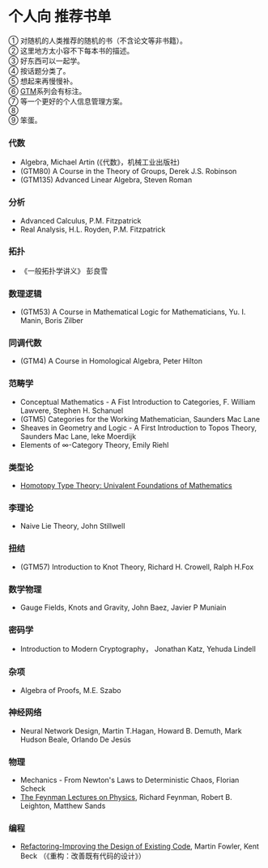 # 个人向 推荐书单
① 对随机的人类推荐的随机的书（不含论文等非书籍）。  
② 这里地方太小容不下每本书的描述。  
③ 好东西可以一起学。  
④ 按话题分类了。  
⑤ 想起来再慢慢补。  
⑥ [GTM](https://en.wikipedia.org/wiki/Graduate_Texts_in_Mathematics)系列会有标注。  
⑦ 等一个更好的个人信息管理方案。  
⑧  
⑨ 笨蛋。

### 代数
* Algebra, Michael Artin (《代数》，机械工业出版社)
* (GTM80)  A Course in the Theory of Groups, Derek J.S. Robinson
* (GTM135) Advanced Linear Algebra, Steven Roman

### 分析
* Advanced Calculus, P.M. Fitzpatrick
* Real Analysis, H.L. Royden, P.M. Fitzpatrick

### 拓扑
* 《一般拓扑学讲义》 彭良雪


### 数理逻辑
* (GTM53)  A Course in Mathematical Logic for Mathematicians, Yu. I. Manin, Boris Zilber
### 同调代数
* (GTM4)   A Course in Homological Algebra, Peter Hilton
### 范畴学
* Conceptual Mathematics - A Fist Introduction to Categories, F. William Lawvere, Stephen H. Schanuel
* (GTM5)   Categories for the Working Mathematician, Saunders Mac Lane
* Sheaves in Geometry and Logic - A First Introduction to Topos Theory, Saunders Mac Lane, Ieke Moerdijk
* Elements of ∞-Category Theory, Emily Riehl
### 类型论
* [Homotopy Type Theory: Univalent Foundations of Mathematics](https://homotopytypetheory.org/book/)

### 李理论
* Naive Lie Theory, John Stillwell

### 扭结
* (GTM57) Introduction to Knot Theory, Richard H. Crowell, Ralph H.Fox

### 数学物理
* Gauge Fields, Knots and Gravity, John Baez, Javier P Muniain

### 密码学
* Introduction to Modern Cryptography， Jonathan Katz, Yehuda Lindell

### 杂项
* Algebra of Proofs, M.E. Szabo

### 神经网络
* Neural Network Design, Martin T.Hagan, Howard B. Demuth, Mark Hudson Beale, Orlando De Jesús

### 物理
* Mechanics - From Newton's Laws to Deterministic Chaos, Florian Scheck
* [The Feynman Lectures on Physics](https://www.feynmanlectures.caltech.edu/), Richard Feynman, Robert B. Leighton, Matthew Sands

### 编程
* [Refactoring-Improving the Design of Existing Code](https://martinfowler.com/books/refactoring.html), Martin Fowler, Kent Beck （《重构：改善既有代码的设计》）
